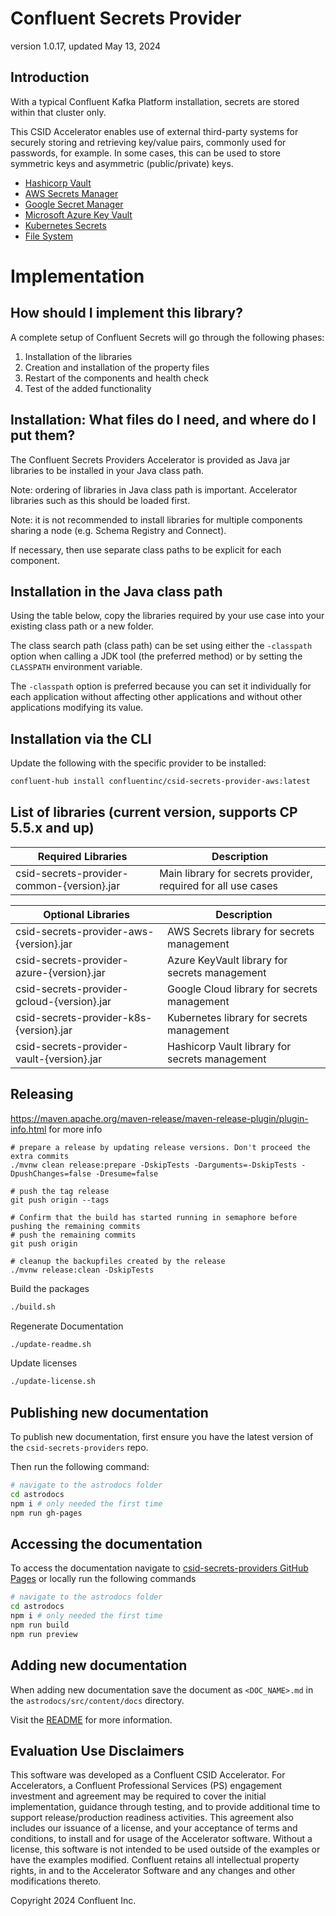 # Confluent Secrets Provider

version 1.0.17, updated May 13, 2024

## Introduction

With a typical Confluent Kafka Platform installation, secrets are stored within that cluster only.

This CSID Accelerator enables use of external third-party systems for securely storing and retrieving key/value pairs, commonly used for passwords, for example.
In some cases, this can be used to store symmetric keys and asymmetric (public/private) keys.

* [Hashicorp Vault](vault)
* [AWS Secrets Manager](aws)
* [Google Secret Manager](gcloud)
* [Microsoft Azure Key Vault](azure)
* [Kubernetes Secrets](k8s)
* [File System](common)

# Implementation

## How should I implement this library?

A complete setup of Confluent Secrets will go through the following phases:

1.  Installation of the libraries
2.  Creation and installation of the property files
3.  Restart of the components and health check
4.  Test of the added functionality

## Installation: What files do I need, and where do I put them?

The Confluent Secrets Providers Accelerator is provided as Java jar libraries to be installed in your Java class path.

Note: ordering of libraries in Java class path is important.
Accelerator libraries such as this should be loaded first.

Note: it is not recommended to install libraries for multiple components sharing a node (e.g. Schema Registry and Connect).

If necessary, then use separate class paths to be explicit for each component.

## Installation in the Java class path

Using the table below, copy the libraries required by your use case into your existing class path or a new folder.

The class search path (class path) can be set using either the `-classpath` option when calling a JDK tool (the preferred method) or by setting the `CLASSPATH` environment variable.

The `-classpath` option is preferred because you can set it individually for each application without affecting other applications and without other applications modifying its value.

## Installation via the CLI

Update the following with the specific provider to be installed:

```bash
confluent-hub install confluentinc/csid-secrets-provider-aws:latest
```

## List of libraries (current version, supports CP 5.5.x and up)

| Required Libraries                        | Description                                                   |
|-------------------------------------------|---------------------------------------------------------------|
| csid-secrets-provider-common-{version}.jar | Main library for secrets provider, required for all use cases |

| Optional Libraries                        | Description                                    |
|-------------------------------------------|------------------------------------------------|
| csid-secrets-provider-aws-{version}.jar    | AWS Secrets library for secrets management     |
| csid-secrets-provider-azure-{version}.jar  | Azure KeyVault library for secrets management  |
| csid-secrets-provider-gcloud-{version}.jar | Google Cloud library for secrets management    |
| csid-secrets-provider-k8s-{version}.jar    | Kubernetes library for secrets management      |
| csid-secrets-provider-vault-{version}.jar  | Hashicorp Vault library for secrets management |

## Releasing

https://maven.apache.org/maven-release/maven-release-plugin/plugin-info.html for more info

```shell
# prepare a release by updating release versions. Don't proceed the extra commits
./mvnw clean release:prepare -DskipTests -Darguments=-DskipTests -DpushChanges=false -Dresume=false

# push the tag release
git push origin --tags

# Confirm that the build has started running in semaphore before pushing the remaining commits
# push the remaining commits
git push origin

# cleanup the backupfiles created by the release
./mvnw release:clean -DskipTests
```

Build the packages
```bash
./build.sh
```

Regenerate Documentation
```bash
./update-readme.sh
```

Update licenses
```bash
./update-license.sh
```

## Publishing new documentation

To publish new documentation, first ensure you have the latest version of the `csid-secrets-providers` repo.

Then run the following command:

```bash
# navigate to the astrodocs folder
cd astrodocs
npm i # only needed the first time
npm run gh-pages
```

## Accessing the documentation

To access the documentation navigate to [csid-secrets-providers GitHub Pages](https://confluentinc.github.io/csid-secrets-providers/)
or locally run the following commands

```bash
# navigate to the astrodocs folder
cd astrodocs
npm i # only needed the first time
npm run build
npm run preview
```

## Adding new documentation

When adding new documentation save the document as `<DOC_NAME>.md` in the `astrodocs/src/content/docs` directory.

Visit the [README](astrodocs/README.md) for more information.


## Evaluation Use Disclaimers

This software was developed as a Confluent CSID Accelerator.
For Accelerators, a Confluent Professional Services (PS) engagement investment and agreement may be required to cover the initial implementation, guidance through testing, and to provide additional time to support release/production readiness activities.
This agreement also includes our issuance of a license, and your acceptance of terms and conditions, to install and for usage of the Accelerator software.
Without a license, this software is not intended to be used outside of the examples or have the examples modified.
Confluent retains all intellectual property rights, in and to the Accelerator Software and any changes and other modifications thereto.

Copyright 2024 Confluent Inc.

